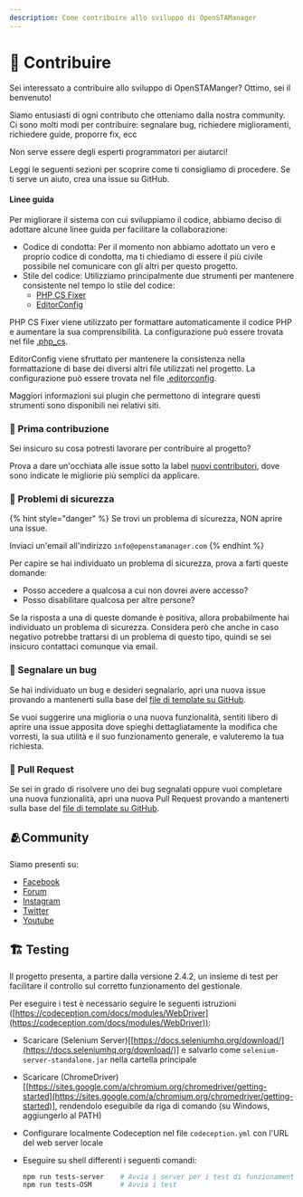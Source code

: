 ```yaml
---
description: Come contribuire allo sviluppo di OpenSTAManager
---
```


# 📒 Contribuire

Sei interessato a contribuire allo sviluppo di OpenSTAManger? Ottimo, sei il benvenuto!

Siamo entusiasti di ogni contributo che otteniamo dalla nostra community. Ci sono molti modi per contribuire: segnalare bug, richiedere miglioramenti, richiedere guide, proporre fix, ecc

Non serve essere degli esperti programmatori per aiutarci!

Leggi le seguenti sezioni per scoprire come ti consigliamo di procedere. Se ti serve un aiuto, crea una issue su GitHub.

#### Linee guida

Per migliorare il sistema con cui sviluppiamo il codice, abbiamo deciso di adottare alcune linee guida per facilitare la collaborazione:

* Codice di condotta: Per il momento non abbiamo adottato un vero e proprio codice di condotta, ma ti chiediamo di essere il più civile possibile nel comunicare con gli altri per questo progetto.
* Stile del codice: Utilizziamo principalmente due strumenti per mantenere consistente nel tempo lo stile del codice:
  * [PHP CS Fixer](https://github.com/FriendsOfPHP/PHP-CS-Fixer)
  * [EditorConfig](http://editorconfig.org)

PHP CS Fixer viene utilizzato per formattare automaticamente il codice PHP e aumentare la sua comprensibilità. La configurazione può essere trovata nel file [.php\_cs](https://github.com/devcode-it/openstamanager/blob/master/.php\_cs).

EditorConfig viene sfruttato per mantenere la consistenza nella formattazione di base dei diversi altri file utilizzati nel progetto. La configurazione può essere trovata nel file [.editorconfig](https://github.com/devcode-it/openstamanager/blob/master/.editorconfig).

Maggiori informazioni sui plugin che permettono di integrare questi strumenti sono disponibili nei relativi siti.

### 🔖 Prima contribuzione

Sei insicuro su cosa potresti lavorare per contribuire al progetto?

Prova a dare un'occhiata alle issue sotto la label [nuovi contributori](https://github.com/devcode-it/openstamanager/labels/nuovi%20contributori), dove sono indicate le migliorie più semplici da applicare.

### 🔖 Problemi di sicurezza

{% hint style="danger" %}
Se trovi un problema di sicurezza, NON aprire una issue.

Inviaci un'email all'indirizzo `info@openstamanager.com`
{% endhint %}

Per capire se hai individuato un problema di sicurezza, prova a farti queste domande:

* Posso accedere a qualcosa a cui non dovrei avere accesso?
* Posso disabilitare qualcosa per altre persone?

Se la risposta a una di queste domande è positiva, allora probabilmente hai individuato un problema di sicurezza. Considera però che anche in caso negativo potrebbe trattarsi di un problema di questo tipo, quindi se sei insicuro contattaci comunque via email.

### 🔖 Segnalare un bug

Se hai individuato un bug e desideri segnalarlo, apri una nuova issue provando a mantenerti sulla base del [file di template su GitHub](https://github.com/devcode-it/openstamanager/blob/master/.github/ISSUE\_TEMPLATE.md).

Se vuoi suggerire una miglioria o una nuova funzionalità, sentiti libero di aprire una issue apposita dove spieghi dettagliatamente la modifica che vorresti, la sua utilità e il suo funzionamento generale, e valuteremo la tua richiesta.

### 🔖 Pull Request

Se sei in grado di risolvere uno dei bug segnalati oppure vuoi completare una nuova funzionalità, apri una nuova Pull Request provando a mantenerti sulla base del [file di template su GitHub](https://github.com/devcode-it/openstamanager/blob/master/.github/PULL\_REQUEST\_TEMPLATE.md).

## 🫂Community

Siamo presenti su:

* [Facebook](https://www.facebook.com/openstamanager)
* [Forum](https://forum.openstamanager.com/)
* [Instagram](https://www.instagram.com/openstamanager)
* [Twitter](https://www.twitter.com/openstamanager)
* [Youtube](https://www.youtube.com/channel/UCoToaK4dhDXmcQXi1AnqQ4Q)

## 🏗️ Testing

Il progetto presenta, a partire dalla versione 2.4.2, un insieme di test per facilitare il controllo sul corretto funzionamento del gestionale.

Per eseguire i test è necessario seguire le seguenti istruzioni ([https://codeception.com/docs/modules/WebDriver](https://codeception.com/docs/modules/WebDriver)):

* Scaricare (Selenium Server)\[[https://docs.seleniumhq.org/download/](https://docs.seleniumhq.org/download/)] e salvarlo come `selenium-server-standalone.jar` nella cartella principale
* Scaricare (ChromeDriver)\[[https://sites.google.com/a/chromium.org/chromedriver/getting-started](https://sites.google.com/a/chromium.org/chromedriver/getting-started)], rendendolo eseguibile da riga di comando (su Windows, aggiungerlo al PATH)
* Configurare localmente Codeception nel file `codeception.yml` con l'URL del web server locale
*   Eseguire su shell differenti i seguenti comandi:

    ```bash
    npm run tests-server    # Avvia i server per i test di funzionamento grafico
    npm run tests-OSM       # Avvia i test
    ```
